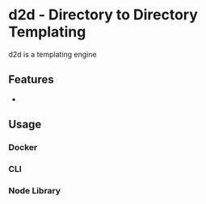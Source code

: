 # d2d - Directory to Directory Templating

d2d is a templating engine

## Features
 - 

## Usage

### Docker

### CLI

### Node Library